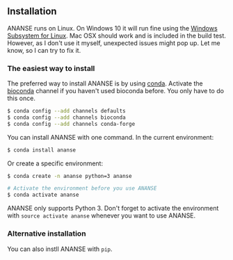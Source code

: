 ## Installation

ANANSE runs on Linux. On Windows 10 it will run fine using the [Windows Subsystem for Linux](https://docs.microsoft.com/en-us/windows/wsl/install-win10). Mac OSX should work and is included in the build test. However, as I don't use it myself, unexpected issues might pop up. Let me know, so I can try to fix it.

### The easiest way to install

The preferred way to install ANANSE is by using [conda](https://docs.continuum.io/anaconda). Activate the [bioconda](https://bioconda.github.io/) channel if you haven't used bioconda before.
You only have to do this once.
``` bash
$ conda config --add channels defaults
$ conda config --add channels bioconda
$ conda config --add channels conda-forge
```
You can install ANANSE with one command. In the current environment:
``` bash
$ conda install ananse
```
Or create a specific environment:
``` bash
$ conda create -n ananse python=3 ananse

# Activate the environment before you use ANANSE
$ conda activate ananse
```
ANANSE only supports Python 3. Don't forget to activate the environment with `source activate ananse` whenever you want to use ANANSE.

### Alternative installation

You can also instll ANANSE with `pip`.
